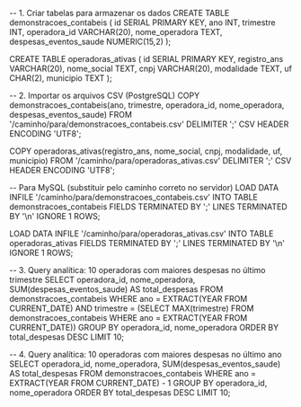 -- 1. Criar tabelas para armazenar os dados
CREATE TABLE demonstracoes_contabeis (
    id SERIAL PRIMARY KEY,
    ano INT,
    trimestre INT,
    operadora_id VARCHAR(20),
    nome_operadora TEXT,
    despesas_eventos_saude NUMERIC(15,2)
);

CREATE TABLE operadoras_ativas (
    id SERIAL PRIMARY KEY,
    registro_ans VARCHAR(20),
    nome_social TEXT,
    cnpj VARCHAR(20),
    modalidade TEXT,
    uf CHAR(2),
    municipio TEXT
);

-- 2. Importar os arquivos CSV (PostgreSQL)
COPY demonstracoes_contabeis(ano, trimestre, operadora_id, nome_operadora, despesas_eventos_saude)
FROM '/caminho/para/demonstracoes_contabeis.csv' 
DELIMITER ';' CSV HEADER ENCODING 'UTF8';

COPY operadoras_ativas(registro_ans, nome_social, cnpj, modalidade, uf, municipio)
FROM '/caminho/para/operadoras_ativas.csv' 
DELIMITER ';' CSV HEADER ENCODING 'UTF8';

-- Para MySQL (substituir pelo caminho correto no servidor)
LOAD DATA INFILE '/caminho/para/demonstracoes_contabeis.csv' 
INTO TABLE demonstracoes_contabeis 
FIELDS TERMINATED BY ';' 
LINES TERMINATED BY '\n' 
IGNORE 1 ROWS;

LOAD DATA INFILE '/caminho/para/operadoras_ativas.csv' 
INTO TABLE operadoras_ativas 
FIELDS TERMINATED BY ';' 
LINES TERMINATED BY '\n' 
IGNORE 1 ROWS;

-- 3. Query analítica: 10 operadoras com maiores despesas no último trimestre
SELECT operadora_id, nome_operadora, SUM(despesas_eventos_saude) AS total_despesas
FROM demonstracoes_contabeis
WHERE ano = EXTRACT(YEAR FROM CURRENT_DATE) 
  AND trimestre = (SELECT MAX(trimestre) FROM demonstracoes_contabeis WHERE ano = EXTRACT(YEAR FROM CURRENT_DATE))
GROUP BY operadora_id, nome_operadora
ORDER BY total_despesas DESC
LIMIT 10;

-- 4. Query analítica: 10 operadoras com maiores despesas no último ano
SELECT operadora_id, nome_operadora, SUM(despesas_eventos_saude) AS total_despesas
FROM demonstracoes_contabeis
WHERE ano = EXTRACT(YEAR FROM CURRENT_DATE) - 1
GROUP BY operadora_id, nome_operadora
ORDER BY total_despesas DESC
LIMIT 10;
